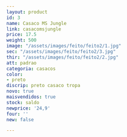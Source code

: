 ```yaml
---
layout: product
id: 3
name: Casaco MS Jungle
link: casacomsjungle
price: 17.5
weight: 500
image: "/assets/images/feito/feito2/1.jpg"
sec: "/assets/images/feito/feito2/3.jpg"
thir: "/assets/images/feito/feito2/2.jpg"
att: padrao
categoria: casacos
color:
- preto
discrip: preto casaco tropa
novo: true
maisvendidos: true
stock: saldo
newprice: '24,9'
four: ''
new: false

---
```

